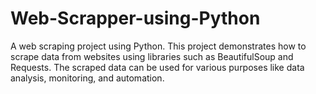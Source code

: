 # Web-Scrapper-using-Python

A web scraping project using Python. This project demonstrates how to scrape data from websites using libraries such as BeautifulSoup and Requests. 
The scraped data can be used for various purposes like data analysis, monitoring, and automation.
